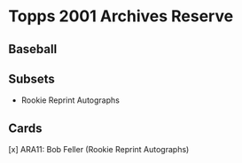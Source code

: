 # Topps 2001 Archives Reserve
## Baseball

## Subsets

- Rookie Reprint Autographs

## Cards

[x] ARA11: Bob Feller (Rookie Reprint Autographs) <br>